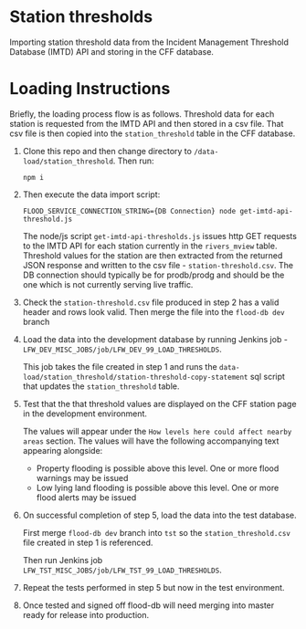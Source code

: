 # Station thresholds

Importing station threshold data from the Incident Management Threshold Database (IMTD) API and storing in the CFF database.

# Loading Instructions

Briefly, the loading process flow is as follows.  Threshold data for each station is requested from the IMTD API and then stored in a csv file. That csv file is then copied into the `station_threshold` table in the CFF database.

1.  Clone this repo and then change directory to `/data-load/station_threshold`. Then run:

    `npm i`


2.  Then execute the data import script:

    `FLOOD_SERVICE_CONNECTION_STRING={DB Connection} node get-imtd-api-threshold.js`

    The node/js script `get-imtd-api-thresholds.js` issues http GET requests to the IMTD API for each station currently in the `rivers_mview` table. Threshold values for the station are then extracted from the returned JSON response and written to the csv file - `station-threshold.csv`.
    The DB connection should typically be for prodb/prodg and should be the one which is not currently serving live traffic.


3.  Check the `station-threshold.csv` file produced in step 2 has a valid header and rows look valid. Then merge the file into the `flood-db dev` branch


4.  Load the data into the development database by running Jenkins job - `LFW_DEV_MISC_JOBS/job/LFW_DEV_99_LOAD_THRESHOLDS`.

    This job takes the file created in step 1 and runs the `data-load/station_threshold/station-threshold-copy-statement` sql script that updates the `station_threshold` table.


5.  Test that the that threshold values are displayed on the CFF station page in the development environment.

    The values will appear under the `How levels here could affect nearby areas` section. The values will have the following accompanying text appearing alongside:
    
    * Property flooding is possible above this level. One or more flood warnings may be issued
    * Low lying land flooding is possible above this level. One or more flood alerts may be issued


6.  On successful completion of step 5, load the data into the test database.
    
    First merge `flood-db dev` branch into `tst` so the `station_threshold.csv` file created in step 1 is referenced.
    
    Then run Jenkins job `LFW_TST_MISC_JOBS/job/LFW_TST_99_LOAD_THRESHOLDS`.


7.  Repeat the tests performed in step 5 but now in the test environment.


8.  Once tested and signed off flood-db will need merging into master ready for release into production.
